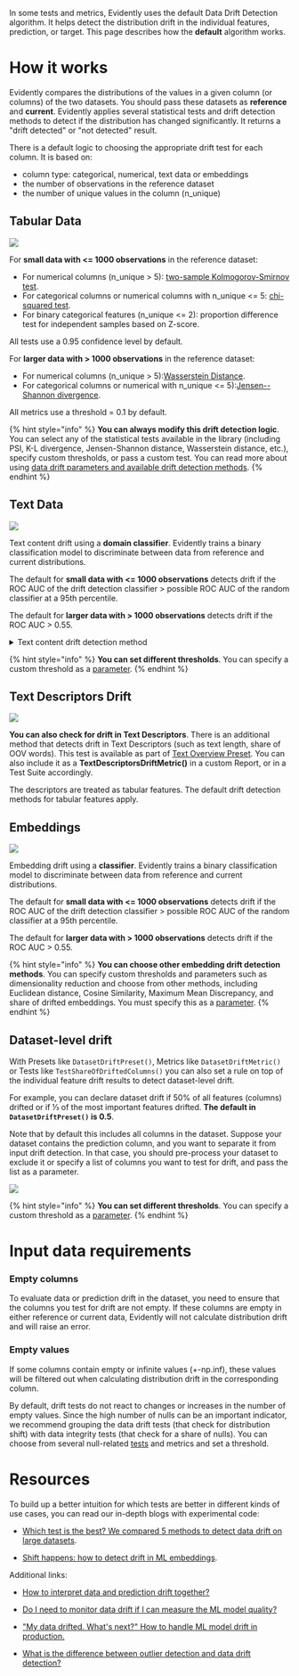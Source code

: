 In some tests and metrics, Evidently uses the default Data Drift Detection algorithm. It helps detect the distribution drift in the individual features, prediction, or target. This page describes how the **default** algorithm works.

# How it works

Evidently compares the distributions of the values in a given column (or columns) of the two datasets. You should pass these datasets as **reference** and **current**. Evidently applies several statistical tests and drift detection methods to detect if the distribution has changed significantly. It returns a "drift detected" or "not detected" result.

There is a default logic to choosing the appropriate drift test for each column. It is based on:

* column type: categorical, numerical, text data or embeddings
* the number of observations in the reference dataset
* the number of unique values in the column (n\_unique)

## Tabular Data 

![](../.gitbook/assets/reports/metric_data_drift_table_2-min.png)

For **small data with <= 1000 observations** in the reference dataset:

* For numerical columns (n\_unique \> 5): [two-sample Kolmogorov-Smirnov test](https://en.wikipedia.org/wiki/Kolmogorov%E2%80%93Smirnov_test).
* For categorical columns or numerical columns with n\_unique <= 5: [chi-squared test](https://en.wikipedia.org/wiki/Chi-squared_test).
* For binary categorical features (n\_unique <= 2): proportion difference test for independent samples based on Z-score.

All tests use a 0.95 confidence level by default.  

For **larger data with \> 1000 observations** in the reference dataset:

* For numerical columns (n\_unique \> 5):[Wasserstein Distance](https://en.wikipedia.org/wiki/Wasserstein_metric).
* For categorical columns or numerical with n\_unique <= 5):[Jensen--Shannon divergence](https://en.wikipedia.org/wiki/Jensen%E2%80%93Shannon_divergence).

All metrics use a threshold = 0.1 by default.  

{% hint style="info" %}
**You can always modify this drift detection logic**. You can select any of the statistical tests available in the library (including PSI, K-L divergence, Jensen-Shannon distance, Wasserstein distance, etc.), specify custom thresholds, or pass a custom test. You can read more about using [data drift parameters and available drift detection methods](../customization/options-for-statistical-tests.md).
{% endhint %}

## Text Data 

![](../.gitbook/assets/reports/metric_column_drift_text-min.png)

Text content drift using a **domain classifier**. Evidently trains a binary classification model to discriminate between data from reference and current distributions. 

The default for **small data with <= 1000 observations** detects drift if the ROC AUC of the drift detection classifier > possible ROC AUC of the random classifier at a 95th percentile.

The default for **larger data with > 1000 observations** detects drift if the ROC AUC > 0.55.

<details>
<summary>Text content drift detection method</summary>
For small data, the drift score is the ROC-AUC score of the domain classifier computed on a validation dataset. The ROC AUC of the created classifier is compared to the ROC AUC of the random classifier at a set percentile. To ensure the result is statistically meaningful, we repeat the calculation 1000 times with randomly assigned target class probabilities. This produces a distribution with a mean of 0,5. We then take the 95th percentile (default) of this distribution and compare it to the ROC-AUC score of the classifier. If the classifier score is higher, we consider the data drift to be detected. You can also set a different percentile as a parameter.

For large data, the ROC AUC of the obtained classifier is directly compared against the set ROC AUC threshold. 
</details>

{% hint style="info" %}
**You can set different thresholds**. You can specify a custom threshold as a [parameter](../customization/options-for-statistical-tests.md).
{% endhint %}

## Text Descriptors Drift  

![](../.gitbook/assets/reports/metric_text_descriptors_drift-min.png)

**You can also check for drift in Text Descriptors**. There is an additional method that detects drift in Text Descriptors (such as text length, share of OOV words). This test is available as part of [Text Overview Preset](../presets/text-overview.md). You can also include it as a **TextDescriptorsDriftMetric()** in a custom Report, or in a Test Suite accordingly.  

The descriptors are treated as tabular features. The default drift detection methods for tabular features apply.

## Embeddings 

![](../.gitbook/assets/reports/metric_embeddings_drift.png)

Embedding drift using a **classifier**. Evidently trains a binary classification model to discriminate between data from reference and current distributions. 

The default for **small data with <= 1000 observations** detects drift if the ROC AUC of the drift detection classifier > possible ROC AUC of the random classifier at a 95th percentile.

The default for **larger data with > 1000 observations** detects drift if the ROC AUC > 0.55.

{% hint style="info" %}
**You can choose other embedding drift detection methods**. You can specify custom thresholds and parameters such as dimensionality reduction and choose from other methods, including Euclidean distance, Cosine Similarity, Maximum Mean Discrepancy, and share of drifted embeddings. You must specify this as a [parameter](../customization/embeddings-drift-parameters.md).
{% endhint %}

## Dataset-level drift

With Presets like `DatasetDriftPreset()`, Metrics like `DatasetDriftMetric()` or Tests like `TestShareOfDriftedColumns()` you can also set a rule on top of the individual feature drift results to detect dataset-level drift. 

For example, you can declare dataset drift if 50% of all features (columns) drifted or if ⅓ of the most important features drifted. 
**The default in `DatasetDriftPreset()` is 0.5**. 

Note that by default this includes all columns in the dataset. Suppose your dataset contains the prediction column, and you want to separate it from input drift detection. In that case, you should pre-process your dataset to exclude it or specify a list of columns you want to test for drift, and pass the list as a parameter.   

![](../.gitbook/assets/reports/report_example_data_drift-min.png)

{% hint style="info" %}
**You can set different thresholds**. You can specify a custom threshold as a [parameter](../customization/options-for-statistical-tests.md).
{% endhint %}

# Input data requirements

### Empty columns 

To evaluate data or prediction drift in the dataset, you need to ensure that the columns you test for drift are not empty. If these columns are empty in either reference or current data, Evidently will not calculate distribution drift and will raise an error.

### Empty values 

If some columns contain empty or infinite values (+-np.inf), these values will be filtered out when calculating distribution drift in the corresponding column.

By default, drift tests do not react to changes or increases in the number of empty values. Since the high number of nulls can be an important indicator, we recommend grouping the data drift tests (that check for distribution shift) with data integrity tests (that check for a share of nulls). You can choose from several null-related [tests](all-tests.md#data-integrity) and metrics and set a threshold.

# Resources

To build up a better intuition for which tests are better in different kinds of use cases, you can read our in-depth blogs with experimental code:   

* [Which test is the best? We compared 5 methods to detect data drift on large datasets](https://evidentlyai.com/blog/data-drift-detection-large-datasets).  

* [Shift happens: how to detect drift in ML embeddings](https://www.evidentlyai.com/blog/embedding-drift-detection).  

Additional links:  

* [How to interpret data and prediction drift together? ](https://evidentlyai.com/blog/data-and-prediction-drift)  

* [Do I need to monitor data drift if I can measure the ML model quality?](https://evidentlyai.com/blog/ml-monitoring-do-i-need-data-drift)  

* ["My data drifted. What's next?" How to handle ML model drift in production.](https://evidentlyai.com/blog/ml-monitoring-data-drift-how-to-handle)  

* [What is the difference between outlier detection and data drift detection?](https://evidentlyai.com/blog/ml-monitoring-drift-detection-vs-outlier-detection)
